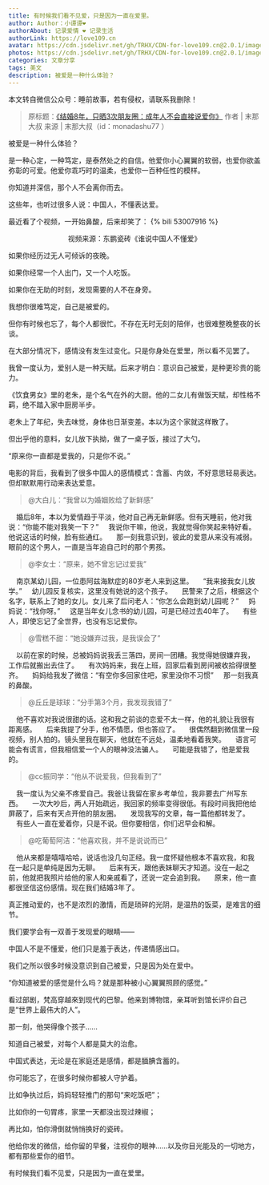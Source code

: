 ```yaml
---
title: 有时候我们看不见爱，只是因为一直在爱里。
author: Author：小谭谭❤️
authorAbout: 记录爱情 ❤️ 记录生活
authorLink: https://love109.cn
avatar: https://cdn.jsdelivr.net/gh/TRHX/CDN-for-love109.cn@2.0.1/images/custom/love109.jpg
photos: https://cdn.jsdelivr.net/gh/TRHX/CDN-for-love109.cn@2.0.1/images/article/article09.webp
categories: 文章分享
tags: 美文
description: 被爱是一种什么体验？
---
```

本文转自微信公众号：睡前故事，若有侵权，请联系我删除！

> 原标题：[《结婚8年，只晒3次朋友圈：成年人不会直接说爱你》](https://mp.weixin.qq.com/s?__biz=MzA3ODM5MDEzMg==&mid=2652723330&idx=4&sn=738b4506c7b8ff8f34dbde0394c0dd7c&chksm=84aa8e99b3dd078fc30239088bd5d453c1fffe469394caedc95d56bef8b53943a5aabb03a0f2&mpshare=1&scene=23&srcid=#rd)
> 作者 | 末那大叔
> 来源 | 末那大叔（id：monadashu77 ）

被爱是一种什么体验？

是一种心定，一种笃定，是泰然处之的自信。他爱你小心翼翼的软弱，也爱你欲盖弥彰的可爱。他爱你乖巧时的温柔，也爱你一百种任性的模样。

你知道并深信，那个人不会离你而去。

这些年，也听过很多人说：中国人，不懂表达爱。

最近看了个视频，一开始鼻酸，后来却笑了：
{% bili 53007916 %}
<center>视频来源：东鹏瓷砖《谁说中国人不懂爱》</center>

如果你经历过无人可倾诉的夜晚。

如果你经常一个人出门，又一个人吃饭。

如果你在无助的时刻，发现需要的人不在身旁。

我想你很难笃定，自己是被爱的。

但你有时候也忘了，每个人都很忙。不存在无时无刻的陪伴，也很难整晚整夜的长谈。

在大部分情况下，感情没有发生过变化。只是你身处在爱里，所以看不见罢了。

我曾一度认为，爱别人是一种天赋。后来才明白：意识自己被爱，是种更珍贵的能力。

《饮食男女》里的老朱，是个名气在外的大厨。他的二女儿有做饭天赋，却性格不羁，绝不踏入家中厨房半步。

老朱上了年纪，失去味觉，身体也日渐变差。本以为这个家就这样散了。

但出乎他的意料，女儿放下执拗，做了一桌子饭，接过了大勺。

“原来你一直都是爱我的，只是你不说。”

电影的背后，我看到了很多中国人的感情模式：含蓄、内敛，不好意思轻易表达。但却默默用行动来表达爱意。

> @大白儿：“我曾以为婚姻败给了新鲜感”

&nbsp;&nbsp;&nbsp;&nbsp;婚后8年，本以为爱情趋于平淡，他对自己再无新鲜感。但有天睡前，他对我说：“你能不能对我笑一下？”
&nbsp;&nbsp;&nbsp;&nbsp;我说你干嘛，他说，我就觉得你笑起来特好看。他说这话的时候，脸有些通红。
&nbsp;&nbsp;&nbsp;&nbsp;那一刻我意识到，彼此的爱意从来没有减弱。眼前的这个男人，一直是当年追自己时的那个男孩。

> @李女士：“原来，她不曾忘记过爱我”

&nbsp;&nbsp;&nbsp;&nbsp;南京某幼儿园，一位患阿兹海默症的80岁老人来到这里。
&nbsp;&nbsp;&nbsp;&nbsp;“我来接我女儿放学。”
&nbsp;&nbsp;&nbsp;&nbsp;幼儿园反复核实，这里没有她说的这个孩子。
&nbsp;&nbsp;&nbsp;&nbsp;民警来了之后，根据这个名字，联系上了她的女儿。女儿来了后问老人：“你怎么会跑到幼儿园呢？”
&nbsp;&nbsp;&nbsp;&nbsp;妈妈说：“找你呀。”
&nbsp;&nbsp;&nbsp;&nbsp;这是当年女儿念书的幼儿园，可是已经过去40年了。
&nbsp;&nbsp;&nbsp;&nbsp;有些人，即使忘记了全世界，也没有忘记爱你。

> @雪糕不甜：“她没嫌弃过我，是我误会了”

&nbsp;&nbsp;&nbsp;&nbsp;以前在家的时候，总被妈妈说我丢三落四，房间一团糟。我觉得她很嫌弃我，工作后就搬出去住了。
&nbsp;&nbsp;&nbsp;&nbsp;有次妈妈来，我在上班，回家后看到房间被收拾得很整齐。
&nbsp;&nbsp;&nbsp;&nbsp;妈妈给我发了微信：“有空你多回家住吧，家里没你不习惯”
&nbsp;&nbsp;&nbsp;&nbsp;那一刻我真的鼻酸。

> @丘丘是球球：“分手第3个月，我发现我错了”

&nbsp;&nbsp;&nbsp;&nbsp;他不喜欢对我说很甜的话。这和我之前谈的恋爱不太一样，他的礼貌让我很有距离感。
&nbsp;&nbsp;&nbsp;&nbsp;后来我提了分手，他不情愿，但也答应了。
&nbsp;&nbsp;&nbsp;&nbsp;很偶然翻到微信里一段视频，别人拍的。镜头里我在聊天，他就在不远处，温柔地看着我笑。
&nbsp;&nbsp;&nbsp;&nbsp;语言可能会有谎言，但我相信爱一个人的眼神没法骗人。
&nbsp;&nbsp;&nbsp;&nbsp;可能是我错了，他是爱我的。

> @cc振同学：“他从不说爱我，但我看到了”

&nbsp;&nbsp;&nbsp;&nbsp;我一度认为父亲不疼爱自己。我爸让我留在家乡考单位，我非要去广州写东西。
&nbsp;&nbsp;&nbsp;&nbsp;一次大吵后，两人开始疏远，我回家的频率变得很低。有段时间我把他给屏蔽了，后来有天点开他的朋友圈。
&nbsp;&nbsp;&nbsp;&nbsp;发现我写的文章，每一篇他都转发了。
&nbsp;&nbsp;&nbsp;&nbsp;有些人一直在爱着你，只是不说。但你要相信，你们迟早会和解。

> @吃葡萄阿洁：“他喜欢我，并不是说说而已”

&nbsp;&nbsp;&nbsp;&nbsp;他从来都是嘻嘻哈哈，说话也没几句正经。我一度怀疑他根本不喜欢我，和我在一起只是单纯是因为无聊。
&nbsp;&nbsp;&nbsp;&nbsp;后来有天，跟他表妹聊天才知道。没在一起之前，他就把我照片给他的家人和亲戚看了，还说一定会追到我。
&nbsp;&nbsp;&nbsp;&nbsp;原来，他一直都很坚信这份感情。现在我们结婚3年了。

真正推动爱的，也不是浓烈的激情，而是琐碎的光阴，是温热的饭菜，是难言的细节。

我们要学会有一双善于发现爱的眼睛——

中国人不是不懂爱，他们只是羞于表达，传递情感出口。

我们之所以很多时候没意识到自己被爱，只是因为处在爱中。

“你知道被爱的感觉是什么吗？就是那种被小心翼翼照顾的感觉。”

看过部剧，梵高穿越來到现代的巴黎。他来到博物馆，亲耳听到馆长评价自己是“世界上最伟大的人”。

那一刻，他哭得像个孩子……

知道自己被爱，对每个人都是莫大的治愈。

中国式表达，无论是在家庭还是感情，都是腼腆含蓄的。

你可能忘了，在很多时候你都被人守护着。

比如争执过后，妈妈轻轻推门的那句“来吃饭吧”；

比如你的一句胃疼，家里一天都没出现过辣椒；

再比如，怕你滑倒就悄悄换好的瓷砖。

他给你发的微信，给你留的早餐，注视你的眼神……以及你目光能及的一切地方，都有那些爱你的细节。

有时候我们看不见爱，只是因为一直在爱里。
